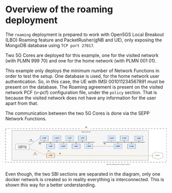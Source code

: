 # Overview of the roaming deployment

The `roaming` deployment is prepared to work with Open5GS Local Breakout (LBO) Roaming feature and PacketRusher(gNB and UE), only exposing the MongoDB database using `TCP port 27017`.

Two 5G Cores are deployed for this example, one for the visited network (with PLMN 999 70) and one for the home network (with PLMN 001 01).

This example only deploys the minimum number of Network Functions in order to test the setup. One database is used, for the home network user authentication. So, in this case, the UE with IMSI 001011234567891 must be present on the database. The Roaming agreement is present on the visited network PCF (v-pcf) configuration file, under the `policy` section. That is because the visited network does not have any information for the user apart from that.

The communication between the two 5G Cores is done via the SEPP Network Functions.

![Overview of the roaming deployment](../../misc/diagrams/roaming.png)

Even though, the two SBI sections are separated in the diagram, only one docker network is created so in reality everything is interconnected. This is shown this way for a better understanding.
